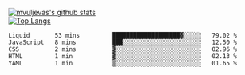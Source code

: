 [![mvuljevas's github stats](https://github-readme-stats.vercel.app/api?username=mvuljevas&show_icons=true&theme=dracula)](https://www.mvuljevas.com)
<br>
[![Top Langs](https://github-readme-stats.vercel.app/api/top-langs/?username=mvuljevas&theme=dracula)](https://www.mvuljevas.com)

<!--START_SECTION:waka-->
```text
Liquid       53 mins         ███████████████████▓░░░░░   79.02 % 
JavaScript   8 mins          ███░░░░░░░░░░░░░░░░░░░░░░   12.50 % 
CSS          2 mins          ▓░░░░░░░░░░░░░░░░░░░░░░░░   02.96 % 
HTML         1 min           ▓░░░░░░░░░░░░░░░░░░░░░░░░   02.13 % 
YAML         1 min           ▒░░░░░░░░░░░░░░░░░░░░░░░░   01.65 % 
```
<!--END_SECTION:waka-->
